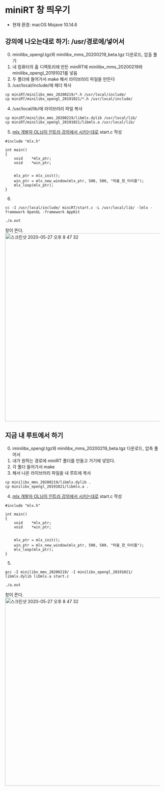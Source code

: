 # miniRT 창 띄우기

* 현재 환경: macOS Mojave 10.14.6


## 강의에 나오는대로 하기: /usr/경로에/넣어서

0. minilibx_opengl.tgz와  minilibx_mms_20200219_beta.tgz 다운로드, 압출 풀기
1. 내 컴퓨터의 홈 디렉토리에 만든 miniRT에 minilibx_mms_20200219와 minilibx_opengl_20191021를 넣음
2. 두 폴더에 들어가서 make 해서 라이브러리 파일을 만든다
3. /usr/local/include/에 헤더 복사

~~~
cp miniRT/minilibx_mms_20200219/*.h /usr/local/include/ 
cp miniRT/minilibx_opengl_20191021/*.h /usr/local/include/ 
~~~

4. /usr/local/lib/에 라이브러리 파일 복사

~~~
cp miniRT/minilibx_mms_20200219/libmlx.dylib /usr/local/lib/
cp miniRT/minilibx_opengl_20191021/libmlx.a /usr/local/lib/ 
~~~

5. [mlx 개발자 OL님이 인트라 강의에서 시키는대로](https://elearning.intra.42.fr/notions/minilibx/subnotions/mlx-introduction/videos/introduction-to-minilibx) start.c 작성

~~~
#include "mlx.h"

int	main()
{
	void	*mlx_ptr;
	void	*win_ptr;


	mlx_ptr = mlx_init();
	win_ptr = mlx_new_window(mlx_ptr, 500, 500, "띄울_창_타이틀");
	mlx_loop(mlx_ptr);
}
~~~

6. 

~~~
cc -I /usr/local/include/ miniRT/start.c -L /usr/local/lib/ -lmlx -framework OpenGL -framework AppKit

./a.out
~~~

창이 뜬다.<br>
<img width="612" alt="스크린샷 2020-05-27 오후 8 47 32" src="https://user-images.githubusercontent.com/53321189/83015376-5498f580-a05b-11ea-9cfa-86d9b3c732bb.png">







## 지금 내 루트에서 하기

0. iminilibx_opengl.tgz와  minilibx_mms_20200219_beta.tgz 다운로드, 압축 풀어서
1. 내가 원하는 경로에 miniRT 폴더를 만들고 거기에 넣었다.
2. 각 폴더 들어가서 make
3. 해서 나온 라이브러리 파일을 내 루트에 복사

~~~
cp minilibx_mms_20200219/libmlx.dylib .
cp minilibx_opengl_20191021/libmlx.a .
~~~

4. [mlx 개발자 OL님이 인트라 강의에서 시키는대로](https://elearning.intra.42.fr/notions/minilibx/subnotions/mlx-introduction/videos/introduction-to-minilibx) start.c 작성

~~~
#include "mlx.h"

int	main()
{
	void	*mlx_ptr;
	void	*win_ptr;


	mlx_ptr = mlx_init();
	win_ptr = mlx_new_window(mlx_ptr, 500, 500, "띄울_창_타이틀");
	mlx_loop(mlx_ptr);
}
~~~

5. 

~~~
gcc -I minilibx_mms_20200219/ -I minilibx_opengl_20191021/ libmlx.dylib libmlx.a start.c

./a.out
~~~

창이 뜬다.<br>
<img width="612" alt="스크린샷 2020-05-27 오후 8 47 32" src="https://user-images.githubusercontent.com/53321189/83015376-5498f580-a05b-11ea-9cfa-86d9b3c732bb.png">

